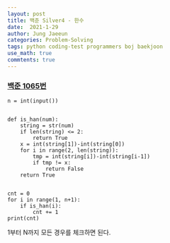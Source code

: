 ```yaml
---
layout: post
title: 백준 Silver4 - 한수
date:  2021-1-29
author: Jung Jaeeun
categories: Problem-Solving
tags: python coding-test programmers boj baekjoon
use_math: true
commtents: true
---
```


### [백준 1065번](https://www.acmicpc.net/problem/1065)

```python3
n = int(input())


def is_han(num):
    string = str(num)
    if len(string) <= 2:
        return True
    x = int(string[1])-int(string[0])
    for i in range(2, len(string)):
        tmp = int(string[i])-int(string[i-1])
        if tmp != x:
            return False
    return True


cnt = 0
for i in range(1, n+1):
    if is_han(i):
        cnt += 1
print(cnt)
```

1부터 N까지 모든 경우를 체크하면 된다.